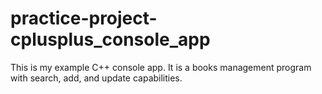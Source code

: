 # practice-project-cplusplus_console_app

This is my example C++ console app. It is a books management program with search, add, and update capabilities.
